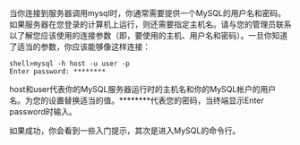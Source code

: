 当你连接到服务器调用mysql时，你通常需要提供一个MySQL的用户名和密码。如果服务器在您登录的计算机上运行，则还需要指定主机名。请与您的管理员联系以了解您应该使用的连接参数（即，要使用的主机、用户名和密码）。一旦你知道了适当的参数，你应该能够像这样连接：

```
shell>mysql -h host -u user -p
Enter password: ********
```

host和user代表你的MySQL服务器运行时的主机名和你的MySQL帐户的用户名。为您的设置替换适当的值。\*\*\*\*\*\*\*\*代表您的密码，当终端显示Enter password时输入。

如果成功，你会看到一些入门提示，其次是进入MySQL的命令行。



